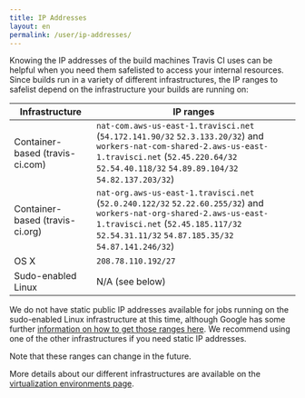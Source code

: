 ```yaml
---
title: IP Addresses
layout: en
permalink: /user/ip-addresses/
---
```


Knowing the IP addresses of the build machines Travis CI uses can be helpful
when you need them safelisted to access your internal resources. Since builds
run in a variety of different infrastructures, the IP ranges to safelist depend
on the infrastructure your builds are running on:

| Infrastructure                  | IP ranges                                                                                                                                                                  |
| ------------------------------- | -------------------------------------------------------------------------------------------------------------------------------------------------------------------------- |
| Container-based (travis-ci.com) | `nat-com.aws-us-east-1.travisci.net` (`54.172.141.90/32` `52.3.133.20/32`) and `workers-nat-com-shared-2.aws-us-east-1.travisci.net` (`52.45.220.64/32` `52.54.40.118/32` `54.89.89.104/32` `54.82.137.203/32`) |
| Container-based (travis-ci.org) | `nat-org.aws-us-east-1.travisci.net` (`52.0.240.122/32` `52.22.60.255/32`) and `workers-nat-org-shared-2.aws-us-east-1.travisci.net` (`52.45.185.117/32` `52.54.31.11/32` `54.87.185.35/32` `54.87.141.246/32`) |
| OS X                            | `208.78.110.192/27`                                                                                                                                                        |
| Sudo-enabled Linux              | N/A (see below)                                                                                                                                                            |

We do not have static public IP addresses available for jobs running on the
sudo-enabled Linux infrastructure at this time, although Google has some further
[information on how to get those ranges
here](https://cloud.google.com/compute/docs/faq#where_can_i_find_short_product_name_ip_ranges).
We recommend using one of the other infrastructures if you need static IP
addresses.

Note that these ranges can change in the future.

More details about our different infrastructures are available on the
[virtualization environments
page](/user/ci-environment/#Virtualization-environments).
